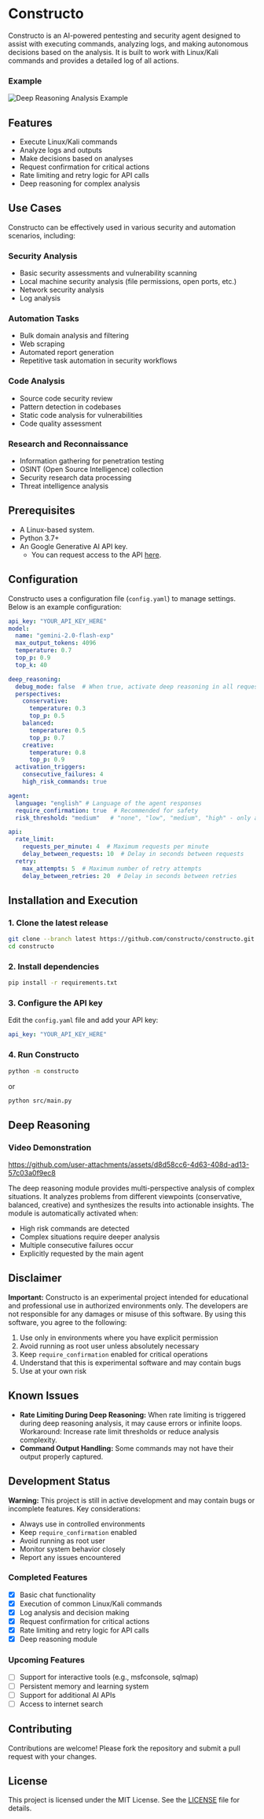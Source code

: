 # Constructo

Constructo is an AI-powered pentesting and security agent designed to assist with executing commands, analyzing logs, and making autonomous decisions based on the analysis. It is built to work with Linux/Kali commands and provides a detailed log of all actions.

### Example
![Deep Reasoning Analysis Example](./assets/example.png)

## Features

- Execute Linux/Kali commands
- Analyze logs and outputs
- Make decisions based on analyses
- Request confirmation for critical actions
- Rate limiting and retry logic for API calls
- Deep reasoning for complex analysis

## Use Cases

Constructo can be effectively used in various security and automation scenarios, including:

### Security Analysis
- Basic security assessments and vulnerability scanning
- Local machine security analysis (file permissions, open ports, etc.)
- Network security analysis
- Log analysis

### Automation Tasks
- Bulk domain analysis and filtering
- Web scraping
- Automated report generation
- Repetitive task automation in security workflows

### Code Analysis
- Source code security review
- Pattern detection in codebases
- Static code analysis for vulnerabilities
- Code quality assessment

### Research and Reconnaissance
- Information gathering for penetration testing
- OSINT (Open Source Intelligence) collection
- Security research data processing
- Threat intelligence analysis


## Prerequisites

- A Linux-based system.
- Python 3.7+
- An Google Generative AI API key.
  - You can request access to the API [here](https://aistudio.google.com).

## Configuration

Constructo uses a configuration file (`config.yaml`) to manage settings. Below is an example configuration:

```yaml
api_key: "YOUR_API_KEY_HERE"
model:
  name: "gemini-2.0-flash-exp"
  max_output_tokens: 4096
  temperature: 0.7
  top_p: 0.9
  top_k: 40

deep_reasoning:
  debug_mode: false  # When true, activate deep reasoning in all requests
  perspectives:
    conservative:
      temperature: 0.3
      top_p: 0.5
    balanced:
      temperature: 0.5
      top_p: 0.7
    creative:
      temperature: 0.8
      top_p: 0.9
  activation_triggers:
    consecutive_failures: 4
    high_risk_commands: true

agent:
  language: "english" # Language of the agent responses
  require_confirmation: true  # Recommended for safety
  risk_threshold: "medium"   # "none", "low", "medium", "high" - only ask for risks above this level

api:
  rate_limit:
    requests_per_minute: 4  # Maximum requests per minute
    delay_between_requests: 10  # Delay in seconds between requests
  retry:
    max_attempts: 5  # Maximum number of retry attempts
    delay_between_retries: 20  # Delay in seconds between retries
```

## Installation and Execution

### 1. Clone the latest release
```bash
git clone --branch latest https://github.com/constructo/constructo.git
cd constructo
```

### 2. Install dependencies
```bash
pip install -r requirements.txt
```

### 3. Configure the API key
Edit the `config.yaml` file and add your API key:
```yaml
api_key: "YOUR_API_KEY_HERE"
```

### 4. Run Constructo
```bash
python -m constructo
```
or

```bash
python src/main.py
```

## Deep Reasoning
### Video Demonstration
https://github.com/user-attachments/assets/d8d58cc6-4d63-408d-ad13-57c03a0f9ec8



The deep reasoning module provides multi-perspective analysis of complex situations. It analyzes problems from different viewpoints (conservative, balanced, creative) and synthesizes the results into actionable insights. The module is automatically activated when:

- High risk commands are detected
- Complex situations require deeper analysis
- Multiple consecutive failures occur
- Explicitly requested by the main agent

## Disclaimer

**Important:** Constructo is an experimental project intended for educational and professional use in authorized environments only. The developers are not responsible for any damages or misuse of this software. By using this software, you agree to the following:

1. Use only in environments where you have explicit permission
2. Avoid running as root user unless absolutely necessary
3. Keep `require_confirmation` enabled for critical operations
4. Understand that this is experimental software and may contain bugs
5. Use at your own risk

## Known Issues

- **Rate Limiting During Deep Reasoning:** When rate limiting is triggered during deep reasoning analysis, it may cause errors or infinite loops. Workaround: Increase rate limit thresholds or reduce analysis complexity.
- **Command Output Handling:** Some commands may not have their output properly captured.

## Development Status

**Warning:** This project is still in active development and may contain bugs or incomplete features. Key considerations:

- Always use in controlled environments
- Keep `require_confirmation` enabled
- Avoid running as root user
- Monitor system behavior closely
- Report any issues encountered

### Completed Features
- [x] Basic chat functionality
- [x] Execution of common Linux/Kali commands
- [x] Log analysis and decision making
- [x] Request confirmation for critical actions
- [x] Rate limiting and retry logic for API calls
- [x] Deep reasoning module

### Upcoming Features
- [ ] Support for interactive tools (e.g., msfconsole, sqlmap)
- [ ] Persistent memory and learning system
- [ ] Support for additional AI APIs
- [ ] Access to internet search

## Contributing

Contributions are welcome! Please fork the repository and submit a pull request with your changes.

## License

This project is licensed under the MIT License. See the [LICENSE](LICENSE) file for details.
